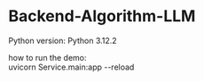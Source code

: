 # Backend-Algorithm-LLM

Python version: Python 3.12.2

how to run the demo:  
   uvicorn Service.main:app --reload

